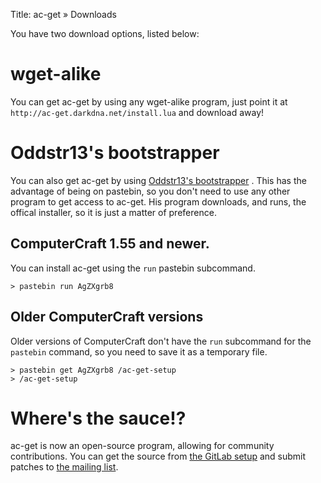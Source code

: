 Title: ac-get » Downloads

You have two download options, listed below:

# wget-alike #

You can get ac-get by using any wget-alike program, just point it at `http://ac-get.darkdna.net/install.lua` and download away!

# Oddstr13's bootstrapper #

You can also get ac-get by using [Oddstr13's bootstrapper](http://pastebin.com/AgZXgrb8) . This has the advantage of being on pastebin, so you don't need to use any other program to get access to ac-get. His program downloads, and runs, the offical installer, so it is just a matter of preference.

## ComputerCraft 1.55 and newer. ##

You can install ac-get using the `run` pastebin subcommand.

	> pastebin run AgZXgrb8

## Older ComputerCraft versions ##

Older versions of ComputerCraft don't have the `run` subcommand for the `pastebin` command, so you need to save it as a temporary file.

	> pastebin get AgZXgrb8 /ac-get-setup
	> /ac-get-setup


# Where's the sauce!? #

ac-get is now an open-source program, allowing for community contributions. You can get the source from [the GitLab setup](https://git.darkdna.net/amanda/ac-get) and submit patches to [the mailing list](https://lists.darkdna.net/info/acg-devel).